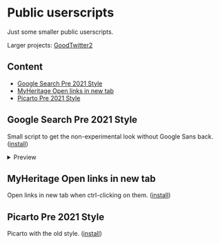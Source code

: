# Public userscripts
Just some smaller public userscripts.

Larger projects: [GoodTwitter2](https://github.com/Bl4Cc4t/GoodTwitter2)


## Content
- [Google Search Pre 2021 Style](#google-search-pre-2021-style)
- [MyHeritage Open links in new tab](#myheritage-open-links-in-new-tab)
- [Picarto Pre 2021 Style](#picarto-pre-2021-style)


## Google Search Pre 2021 Style
Small script to get the non-experimental look without Google Sans back. ([install](https://github.com/Bl4Cc4t/userscripts-public/raw/master/google_search.pre21style.user.js))

<details>
<summary>Preview</summary>

with Google Sans | standard look
:-:|:-:
![](https://i.imgur.com/gFdYTo7.png) | ![](https://i.imgur.com/VasKr6x.png)
</details>

## MyHeritage Open links in new tab
Open links in new tab when ctrl-clicking on them. ([install](https://github.com/Bl4Cc4t/userscripts-public/raw/master/myheritage.open-link-in-new-tab.user.js))

## Picarto Pre 2021 Style
Picarto with the old style. ([install](https://github.com/Bl4Cc4t/userscripts-public/raw/master/picarto.pre21style.user.js))
